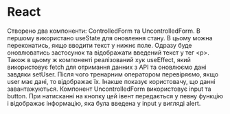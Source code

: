 # React
Створено два компоненти: ControlledForm та UncontrolledForm. В першому використано useState для оновлення стану.
В цьому можна переконатись, якщо вводити текст у нижнє поле. Одразу буде оновлюватись застосунок та відображати
введений текст у тег <р>. Також в цьому ж компоненті реалізований хук useEffect, який використовує fetch для отримання
данних з API та оновлюємо дані завдяки setUser. Після чого тренарним оператором перевіряємо, якщо user має дані, то відображає
їх. Інакше показує користовачу, що данні завантажуються. Компонент UncontrolledForm використовує input та button. При натисканні
на кнопку цей івент передається у певну функцію і відображає інформацію, яка була введена у input у вигляді alert.
